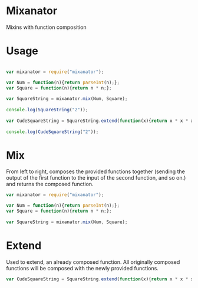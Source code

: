 # Mixanator
Mixins with function composition


# Usage 
```JavaScript

var mixanator = require("mixanator");

var Num = function(n){return parseInt(n);};
var Square = function(n){return n * n;};
 
var SquareString = mixanator.mix(Num, Square);
 
console.log(SquareString("2"));
 
var CudeSquareString = SquareString.extend(function(x){return x * x * x;});
 
console.log(CudeSquareString("2"));

```

# Mix

From left to right, composes the provided functions together (sending the output of the first function to the input of the second function, and so on.) and returns the composed function. 

```JavaScript 
var mixanator = require("mixanator");

var Num = function(n){return parseInt(n);};
var Square = function(n){return n * n;};
 
var SquareString = mixanator.mix(Num, Square);
```


# Extend 

Used to extend, an already composed function. All originally composed functions will be composed with the newly provided functions. 

```JavaScript
var CudeSquareString = SquareString.extend(function(x){return x * x * x;});
```
